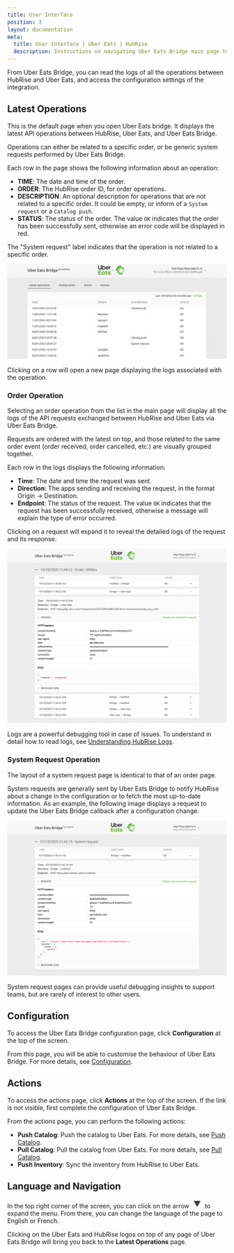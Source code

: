 ```yaml
---
title: User Interface
position: 3
layout: documentation
meta:
  title: User Interface | Uber Eats | HubRise
  description: Instructions on navigating Uber Eats Bridge main page to access information about the orders and customise the behaviour of the bridge. Synchronise your data.
---
```


From Uber Eats Bridge, you can read the logs of all the operations between HubRise and Uber Eats, and access the configuration settings of the integration.

## Latest Operations

This is the default page when you open Uber Eats bridge. It displays the latest API operations between HubRise, Uber Eats, and Uber Eats Bridge.

Operations can either be related to a specific order, or be generic system requests performed by Uber Eats Bridge.

Each row in the page shows the following information about an operation:

- **TIME**: The date and time of the order.
- **ORDER**: The HubRise order ID, for order operations.
- **DESCRIPTION**: An optional description for operations that are not related to a specific order. It could be empty, or inform of a `System request` or a `Catalog push`.
- **STATUS**: The status of the order. The value `OK` indicates that the order has been successfully sent, otherwise an error code will be displayed in red.

The "System request" label indicates that the operation is not related to a specific order.

![Operations page of Uber Eats Bridge developed by HubRise](../images/003-en-2x-main-page.png)

Clicking on a row will open a new page displaying the logs associated with the operation.

### Order Operation

Selecting an order operation from the list in the main page will display all the logs of the API requests exchanged between HubRise and Uber Eats via Uber Eats Bridge.

Requests are ordered with the latest on top, and those related to the same order event (order received, order cancelled, etc.) are visually grouped together.

Each row in the logs displays the following information:

- **Time**: The date and time the request was sent.
- **Direction**: The apps sending and receiving the request, in the format Origin → Destination.
- **Endpoint**: The status of the request. The value `OK` indicates that the request has been successfully received, otherwise a message will explain the type of error occurred.

Clicking on a request will expand it to reveal the detailed logs of the request and its response.

![Order logs page on Uber Eats Bridge](../images/004-en-order-logs.png)

Logs are a powerful debugging tool in case of issues. To understand in detail how to read logs, see [Understanding HubRise Logs](/docs/hubrise-logs/).

### System Request Operation

The layout of a system request page is identical to that of an order page.

System requests are generally sent by Uber Eats Bridge to notify HubRise about a change in the configuration or to fetch the most up-to-date information. As an example, the following image displays a request to update the Uber Eats Bridge callback after a configuration change.

![System request page on Uber Eats Bridge](../images/005-en-system-request.png)

System request pages can provide useful debugging insights to support teams, but are rarely of interest to other users.

## Configuration

To access the Uber Eats Bridge configuration page, click **Configuration** at the top of the screen.

From this page, you will be able to customise the behaviour of Uber Eats Bridge. For more details, see [Configuration](/apps/uber-eats/configuration).

## Actions

To access the actions page, click **Actions** at the top of the screen. If the link is not visible, first complete the configuration of Uber Eats Bridge.

From the actions page, you can perform the following actions:

- **Push Catalog**: Push the catalog to Uber Eats. For more details, see [Push Catalog](/apps/uber-eats/push-catalog).
- **Pull Catalog**: Pull the catalog from Uber Eats. For more details, see [Pull Catalog](/apps/uber-eats/pull-catalog).
- **Push Inventory**: Sync the inventory from HubRise to Uber Eats.

## Language and Navigation

In the top right corner of the screen, you can click on the arrow <InlineImage width="20" height="20">![Arrow icon](../images/arrow-icon.jpg)</InlineImage> to expand the menu. From there, you can change the language of the page to English or French.

Clicking on the Uber Eats and HubRise logos on top of any page of Uber Eats Bridge will bring you back to the **Latest Operations** page.

